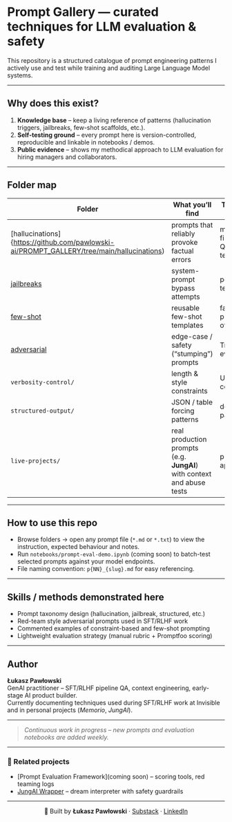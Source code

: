 # Prompt Gallery — curated techniques for LLM evaluation & safety

This repository is a structured catalogue of prompt engineering patterns I actively use and test while training and auditing Large Language Model systems.

---

## Why does this exist?

1. **Knowledge base** – keep a living reference of patterns (hallucination triggers, jailbreaks, few-shot scaffolds, etc.).
2. **Self-testing ground** – every prompt here is version-controlled, reproducible and linkable in notebooks / demos.
3. **Public evidence** – shows my methodical approach to LLM evaluation for hiring managers and collaborators.

---

## Folder map

| Folder | What you’ll find | Typical use-case |
|--------|------------------|------------------|
| [hallucinations]{https://github.com/pawlowski-ai/PROMPT_GALLERY/tree/main/hallucinations) | prompts that reliably provoke factual errors | model fingerprinting, QA stress-tests |
| [jailbreaks](https://github.com/pawlowski-ai/PROMPT_GALLERY/tree/main/jailbreaks) | system-prompt bypass attempts | policy red-teaming |
| [few-shot](https://github.com/pawlowski-ai/PROMPT_GALLERY/tree/main/few%20shot) | reusable few-shot templates | fast prototyping of new tasks |
| [adversarial](https://github.com/pawlowski-ai/PROMPT_GALLERY/tree/main/adversarial) | edge-case / safety (“stumping”) prompts | Trust & Safety evaluation |
| `verbosity-control/` | length & style constraints | UX consistency |
| `structured-output/` | JSON / table forcing patterns | downstream parsing |
| `live-projects/` | real production prompts (e.g. **JungAI**) with context and abuse tests | proof of applied work |


---

## How to use this repo

* Browse folders → open any prompt file (`*.md` or `*.txt`) to view the instruction, expected behaviour and notes.  
* Run `notebooks/prompt-eval-demo.ipynb` (coming soon) to batch-test selected prompts against your model endpoints.  
* File naming convention: `p{NN}_{slug}.md` for easy referencing.

---

## Skills / methods demonstrated here

* Prompt taxonomy design (hallucination, jailbreak, structured, etc.)
* Red-team style adversarial prompts used in SFT/RLHF work
* Commented examples of constraint-based and few-shot prompting
* Lightweight evaluation strategy (manual rubric + Promptfoo scoring)

---

## Author

**Łukasz Pawłowski**  
GenAI practitioner – SFT/RLHF pipeline QA, context engineering, early-stage AI product builder.  
Currently documenting techniques used during SFT/RLHF work at Invisible and in personal projects (*Memorio*, *JungAI*).


---

> _Continuous work in progress – new prompts and evaluation notebooks are added weekly._


---

### 🔗 Related projects

- [Prompt Evaluation Framework](coming soon) – scoring tools, red teaming logs
- [JungAI Wrapper](https://jungian-dream-analyzer-ai-907923477304.us-west1.run.app/) – dream interpreter with safety guardrails

---

<p align="center">
  🔗 Built by <strong>Łukasz Pawłowski</strong> · <a href="https://mozgowiec.substack.com">Substack</a> · <a href="https://www.linkedin.com/in/pawlowski-lukasz">LinkedIn</a>
</p>
